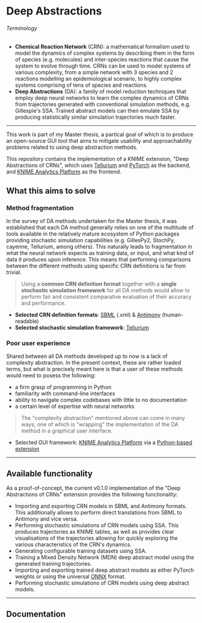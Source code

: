 # Deep Abstractions
###### Terminology
- __Chemical Reaction Network__ (CRN): a mathematical formalism used to model the dynamics of complex systems by describing them in the form of species (e.g. molecules) and inter-species reactions that cause the system to evolve through time. CRNs can be used to model systems of various complexity, from a simple network with 3 species and 2 reactions modelling an epidemiological scenario, to highly complex systems comprising of tens of species and reactions.
- __Deep Abstractions__ (DA): a family of model reduction techniques that employ deep neural networks to learn the complex dynamics of CRNs from trajectories generated with conventional simulation methods, e.g. Gillespie's SSA. Trained abstract models can then emulate SSA by producing statistically similar simulation trajectories much faster.

---

This work is part of my Master thesis, a partical goal of which is to produce an open-source GUI tool that aims to mitigate usability and approachability problems related to using deep abstraction methods.

This repository contains the implementation of a KNIME extension, "Deep Abstractions of CRNs", which uses [Tellurium](https://github.com/sys-bio/tellurium) and [PyTorch](https://github.com/pytorch/pytorch) as the backend, and [KNIME Analytics Platform](https://github.com/knime/knime-core) as the frontend.

## What this aims to solve
### Method fragmentation
In the survey of DA methods undertaken for the Master thesis, it was established that each DA method generally relies on one of the multitude of tools available in the relatively mature ecosystem of Python packages providing stochastic simulation capabilities (e.g. GillesPy2, StochPy, cayenne, Tellurium, among others). This naturally leads to fragmentation in what the neural network expects as training data, or input, and what kind of data it produces upon inference. This means that performing comparisons between the different methods using specific CRN definitions is far from trivial.

>Using a __common CRN definition format__ together with a __single stochastic simulation framework__ for all DA methods would allow to perform fair and consistent comparative evaluation of their accuracy and performance.

- __Selected CRN definition formats__: [SBML](https://sbml.org) (.xml) & [Antimony](https://tellurium.readthedocs.io/en/latest/antimony.html) (human-readable)
- __Selected stochastic simulation framework__: [Tellurium](https://tellurium.readthedocs.io/en/latest/)

### Poor user experience
Shared between all DA methods developed up to now is a lack of complexity abstraction. In the present context, these are rather loaded terms, but what is precisely meant here is that a user of these methods would need to posess the following:
- a firm grasp of programming in Python
- familiarity with command-line interfaces
- ability to navigate complex codebases with little to no documentation
- a certain level of expertise with neural networks

>The "complexity abstraction" mentioned above can come in many ways, one of which is "wrapping" the implementation of the DA method in a graphical user interface.

- Selected GUI framework: [KNIME Analytics Platform](https://www.knime.com/knime-analytics-platform) via a [Python-based extension](https://docs.knime.com/latest/pure_python_node_extensions_guide/index.html#introduction)

---

## Available functionality
As a proof-of-concept, the current v0.1.0 implementation of the "Deep Abstractions of CRNs" extension provides the following functionality:
- Importing and exporting CRN models in SBML and Antimony formats. This additionally allows to perform direct translations from SBML to Antimony and vice versa.
- Performing stochastic simulations of CRN models using SSA. This produces trajectories as KNIME tables, as well as provides clear visualisations of the trajectories allowing for quickly exploring the various characteristics of the CRN's dynamics.
- Generating configurable training datasets using SSA.
- Training a Mixed Density Network (MDN) deep abstract model using the generated training trajectories.
- Importing and exporting trained deep abstract models as either PyTorch weights or using the universal [ONNX](https://github.com/onnx/onnx) format.
- Performing stochastic simulations of CRN models using deep abstract models.

---

## Documentation

